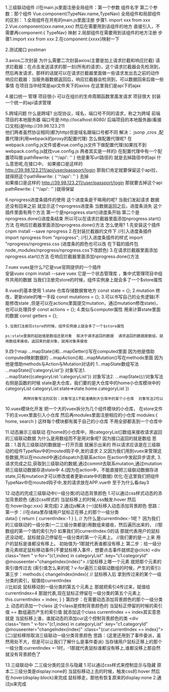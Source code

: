 1.三级联动组件  <TypeNav></TypeNav>
    //在main.js里面注册全局组件：第一个参数 组件名字  第二个参数：那个组件
    Vue.component(TypeNav.name,TypeNav)
    全局组件和局部组件的区别：
    1.全局组件在共有的main.js里面注册 步骤1. import xxx from xxx 2.Vue.component(xxx.name,xxx) 
    然后在需要用到该组件的地方 <TypeNav></TypeNav>直接引入，不需要再component:{ TypeNav} 映射
    2.局部组件在需要用到该组件的地方注册  步骤1.import xxx from xxx 2.在component:{xxxx}映射一下

2.测试接口 postman 

3.axios二次封装
    为什么需要二次封装axios(主要是加上请求拦截和响应拦截)
    请求拦截器：在点击发送请求的那一刻(所有的请求)，这个请求拦截器会先检测到，然后再发请求，那样的话就可以在请求拦截器里面做一些请求发出去之前的动作
    响应拦截器：当服务器数据返回后，响应拦截器会检测到，可以数据回来后做一些事情
    在项目当中经常是api文件夹下的axios  在这里我们是api下的ajax

4.接口统一 管理
    项目很小 可以在组价的生命周期函数里面发请求
    项目很大 封装一个统一的api请求管理

5.跨域问题
    什么是跨域? 出现协议，域名，端口号不同的请求，称之为跨域
        前端项目的本地服务器 端口号是:http://localhost:8080/ 
        后端项目的本地服务器(看接口文档)是http://39.98.123.211  
        他们两者虽然协议相同(都为http)但是域名跟端口号都不同
         解决：
             jsonp ,cros ,配置代理(利用webpack的proxy的配置代理)
            怎么做配置代理呢?
            在webpack.config.js文件或者vue.config.js文件下做配置代理(如果找不到webpack.config.js就找vue.config.js 两者其实是一样的)
        在配置代理中有一个配置项叫做:pathRewrite: { '^/api': '' }  他是重写url路径的 就是去掉路径中的api
        什么意思呢,在接口中，
        如果接口是这样的 http://39.98.123.211/api/user/passport/login 那我们肯定就要保留这个api拉，
        就得把这个pathRewrite: { '^/api': '' } 去掉  
        如果接口是这样的 http://39.98.123.211/user/passport/login 那就要去掉这个api
        pathRewrite: { '^/api': '' }就得保留

6.nprogress进度条插件的使用
    这个进度条是干嘛用的呢? 当我们发起请求 数据还没有回来之前 就显示这个nprogress进度条 当数据返回之后，进度条消失
    这个插件里面有两个方法 第一个是nprogress.start()进度条开始  第二个是nprogress.done()进度条结束
    所以可以在请求拦截器里面添加nprogress.start()方法  在响应拦截器里面添加nprogress.done()方法
    怎么使用?
    1.先安装这个插件 cnpm install --save nprogress
    2.在封装拦截器的文件下 //引入进度条插件 import nprogress from "nprogress";
                        //引入进度条插件的样式 import "nprogress/nprogress.css (进度条的颜色也可以改 在下载的插件包node_modules/nprogress/nprogress.css下改颜色)
    3.在请求拦截器里面添加nprogress.start()方法  在响应拦截器里面添加nprogress.done()方法

7.vuex
    vuex是什么?它是vue官网提供的一个插件  
    安装vuex cnpm install --save vuex
    它是一个状态管理库 ，集中式管理项目中组件共用的数据
    当我们注册完store的时候，组件实例身上就会多了一个$store属性

8.vuex的基本使用
    1.state 仓库存储数据耷地方
    const state = {};
    2.mutation 修改，更新state的唯一手段
    const mutations = {};
    3.可以书写自己的业务逻辑(不能修改state ,但是可以在actions里面提交mutation，通过mutation修改state)，也可以处理异步
    const actions = {};
    4.类似与computer属性 用来计算state里面的数据 
    const getters = {};

    5.当我们注册完store的时候，组件实例身上就会多了一个$store属性

    ps:state里面的起始值是数组还是对象  取决于请求返回的数据  请求返回的数据是数组，就用数组来接收。返回来的是对象，就用对象来接收

9.四个map
  ...mapState()和...mapGetter()写在computed里面  因为他是借助computed映射数据的
  ...mapAction()和...mapMutation()写在methods里面 因为他是借助methods与Action与Mutation对话的
  1...mapState数组写法 ...mapState(['categoryList'])
              对象写法1. ...mapState({categoryList:'categoryList'})
              对象写法2. ...mapState({//对象写法右侧是函数的时候 state是大仓库，我们要的是大仓库中的home小仓库模块中的categoryList
                                        categoryList:state=>state.home.categoryList
                                })

            两种对象写法的区别：对象写法1不能准确到大仓库中的某个小仓库  对象写法2可以

10.vuex模块化开发
    把一个大的vuex拆分为几个组件模块的小仓库，
    在store文件下的主vuex里面引入小仓库
    然后再modules里面注册相应的小仓库
    modules:{
        home,
        search
    }
    这样每个模块都有属于自己的小仓库 不用全部都丢到一个仓库中


11.动态展示三级联动
    在home的小仓库中，用categoryList[]数组来接收请求返回的三级联动数据 为什么是用数组而不是用对象呢? 因为接口返回的就是数组
    思路：1.首先三级联动的数据是一打开页面 就展示出来的 所以请求应该是在三级联动的组件TypeNav中的mouted钩子中,发的请求 
        2.又因为我们用到vuex来管理这些数据,所以在mouted中通过dispatch去联系action 在action中发起异步请求,
       3.请求完成之后,获取到三级联动的数据,通过commit去联系mutation,通过mutation把三级联动数据存进state中
      4.(因为在action中，不能直接把三级联动数据存进state,只有mutation才可以修改或者更新state中的数据)
    优化:在这里我们把组件TypeNav中在mouted钩子中,发的请求放在APP.vue中  至于为什么看day3

12.动态的完成三级联动中(一级分类)的动态背景颜色
    1.可以通过css样式动态的添加背景颜色 (通过css样式的 当鼠标移上的时候,css触发:hover 然后在:hover{bgc:xxx} 来完成)
    2.通过js解决
 (一)鼠标移入动态添加背景颜色 思路： 
    第一步：//在data里存储用户鼠标正在移上的那个一级分类    
        data() {
            return {
            currentIndex:-1
            }
        },
      // 为什么是currentIndex:-1呢？ 因为我们的三级联动的一级分类(一二三级分类都是)用数组来接收，然后遍历出来的，
      //那数组的第一个值的索引为0 如果我们的currentIndex:0的话 那就代表用户的鼠标还没动呢，鼠标就自己停留在一级分类的第一个元素上。
      //我们要的是一上来 用户的鼠标是谁都没有移上。  初始值为-1那就代表谁都没有移上
    第二步：给一级分类元素绑定鼠标移动事件(不要鼠标移入事件，想要点击事件就绑定@click)
        <div class="item " v-for="(c1,index) in categoryList" :key="c1.categoryId" @mouseenter="changeIndex(index)">
        //鼠标移上哪一个元素 就把那个元素的索引值传过去  (索引值怎么来的呢？v-for遍历三级联动数组的时候，产生的索引)
    第三步：methods:{
        changeIndex(index){
             // 鼠标移入后 拿到传过来的某个一级分类的索引，赋值给currentIndex  
             //比如说 鼠标移动到一级分类的第五个元素上  那就把索引4传过来，赋值给currentIndex=4 那就代表,现在鼠标正停留在一级分类的第五个元素上
              this.currentIndex = index;
        }
    }
    第四步：在需要动态添加背景颜色的那个一级分类上 动态的添加一个class 这个class是控制背景颜色的
            当鼠标正停留的时候的索引值  ==  数组遍历产生的索引值 就添加这个class 
            currentIndex == index其实意思就是 当鼠标移上谁，谁就动态的添加cur这个控制背景颜色的类
            <div class="item " v-for="(c1,index) in categoryList" :key="c1.categoryId" @mouseenter="changeIndex(index)" 
            :class="{cur:currentIndex == index}">
 (二)鼠标移除取消三级联动一级分类背景颜色 思路：(这里还用到了事件委派，虽然用处不大，但是可以让我们了解什么是事件委派)
        当存储用户鼠标正移上的那个一级分类:currentIndex =-1时，-1那就代表鼠标谁都没有移上,谁都没移上那自然就没有背景颜色了

13.三级联动中 二三级分类的显示与隐藏
    1.可以通过css样式来控制显示与隐藏 原本二三级分类是display:none的 当鼠标移动上去的时候，触发css的:hover 然后在:hover{display:block}来完成  鼠标移走，那他有恢复原来的display:none
    2.通过js来完成
         <div class="item-list clearfix" :style="{display:currentIndex == index?'block':'none'}">


